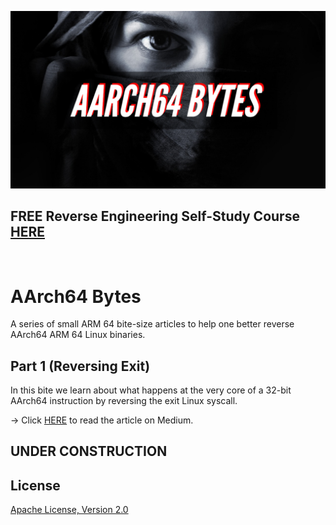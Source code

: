 ![image](https://github.com/mytechnotalent/AArch64-Bytes/blob/main/AArch64%20Bytes.png?raw=true)

## FREE Reverse Engineering Self-Study Course [HERE](https://github.com/mytechnotalent/Reverse-Engineering-Tutorial)

<br>

# AArch64 Bytes
A series of small ARM 64 bite-size articles to help one better reverse AArch64 ARM 64 Linux binaries.

## Part 1 (Reversing Exit)
In this bite we learn about what happens at the very core of a 32-bit AArch64 instruction by reversing the exit Linux syscall.

-> Click [HERE](https://medium.com/@mytechnotalent/aarch-64-bytes-part-1-reversing-exit-f7e4775d5e14) to read the article on Medium.

## UNDER CONSTRUCTION

## License
[Apache License, Version 2.0](https://www.apache.org/licenses/LICENSE-2.0)
